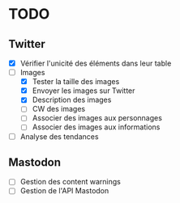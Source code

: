 # TODO

## Twitter

- [x] Vérifier l'unicité des éléments dans leur table
- [ ] Images
	- [x] Tester la taille des images
	- [x] Envoyer les images sur Twitter
	- [x] Description des images
	- [ ] CW des images
	- [ ] Associer des images aux personnages
	- [ ] Associer des images aux informations
- [ ] Analyse des tendances

## Mastodon

- [ ] Gestion des content warnings
- [ ] Gestion de l'API Mastodon
